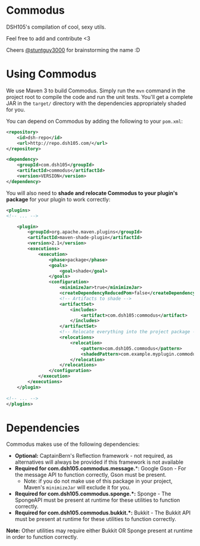 Commodus
=========

DSH105's compilation of cool, sexy utils.

Feel free to add and contribute <3

Cheers [@stuntguy3000](https://github.com/stuntguy3000) for brainstorming the name :D

Using Commodus
=============

We use Maven 3 to build Commodus. Simply run the `mvn` command in the project root to compile the code and run the unit tests. You'll get a complete JAR in the `target/` directory with the dependencies appropriately shaded for you.

You can depend on Commodus by adding the following to your `pom.xml`:

```xml
<repository>
    <id>dsh-repo</id>
    <url>http://repo.dsh105.com/</url>
</repository>
```

```xml
<dependency>
    <groupId>com.dsh105</groupId>
    <artifactId>commodus</artifactId>
    <version>VERSION</version>
</dependency>
```

You will also need to **shade and relocate Commodus to your plugin's package** for your plugin to work correctly:

```xml
<plugins>
<!-- ... -->

    <plugin>
        <groupId>org.apache.maven.plugins</groupId>
        <artifactId>maven-shade-plugin</artifactId>
        <version>2.1</version>
        <executions>
            <execution>
                <phase>package</phase>
                <goals>
                    <goal>shade</goal>
                </goals>
                <configuration>
                    <minimizeJar>true</minimizeJar>
                    <createDependencyReducedPom>false</createDependencyReducedPom>
                    <!-- Artifacts to shade -->
                    <artifactSet>
                        <includes>
                            <artifact>com.dsh105:commodus</artifact>
                        </includes>
                    </artifactSet>
                    <!-- Relocate everything into the project package -->
                    <relocations>
                        <relocation>
                            <pattern>com.dsh105.commodus</pattern>
                            <shadedPattern>com.example.myplugin.commodus</shadedPattern>
                        </relocation>
                    </relocations>
                </configuration>
            </execution>
        </executions>
    </plugin>
    
<!-- ... -->
</plugins>
```

Dependencies
============

Commodus makes use of the following dependencies:
- **Optional:** CaptainBern's Reflection framework - not required, as alternatives will always be provided if this framework is not available
- **Required for com.dsh105.commodus.message.***: Google Gson - For the message API to function correctly, Gson must be present.
    - Note: if you do not make use of this package in your project, Maven's `minimizeJar` will exclude it for you.
- **Required for com.dsh105.commodus.sponge.*:** Sponge - The SpongeAPI must be present at runtime for these utilities to function correctly.
- **Required for com.dsh105.commodus.bukkit.*:** Bukkit - The Bukkit API must be present at runtime for these utilities to function correctly.

**Note:** Other utilities may require either Bukkit OR Sponge present at runtime in order to function correctly.